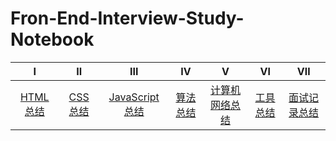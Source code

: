 # Fron-End-Interview-Study-Notebook

|                                               Ⅰ                                                |                                              Ⅱ                                              |                                                        Ⅲ                                                         |                                                  Ⅳ                                                  |                                                                                           Ⅴ                                                                                           |                                                             Ⅵ                                                             |                                                                                 Ⅶ                                                                                 |
| :--------------------------------------------------------------------------------------------: | :-----------------------------------------------------------------------------------------: | :--------------------------------------------------------------------------------------------------------------: | :-------------------------------------------------------------------------------------------------: | :-----------------------------------------------------------------------------------------------------------------------------------------------------------------------------------: | :-----------------------------------------------------------------------------------------------------------------------: | :---------------------------------------------------------------------------------------------------------------------------------------------------------------: |
| [HTML 总结](https://github.com/devtint/devtint-FrontendSpace/blob/main/Interview/Html/Html.md) | [CSS 总结](https://github.com/devtint/devtint-FrontendSpace/blob/main/Interview/Css/Css.md) | [JavaScript 总结](https://github.com/devtint/devtint-FrontendSpace/blob/main/Interview/JavaScript/JavaScript.md) | [算法总结](https://github.com/devtint/devtint-FrontendSpace/tree/main/Interview/%E7%AE%97%E6%B3%95) | [计算机网络总结](https://github.com/devtint/devtint-FrontendSpace/blob/main/Interview/%E8%AE%A1%E7%AE%97%E6%9C%BA%E7%BD%91%E7%BB%9C/%E8%AE%A1%E7%AE%97%E6%9C%BA%E7%BD%91%E7%BB%9C.md) | [工具总结](https://github.com/devtint/devtint-FrontendSpace/blob/main/Interview/%E5%B7%A5%E5%85%B7/%E5%B7%A5%E5%85%B7.md) | [面试记录总结](https://github.com/devtint/devtint-FrontendSpace/blob/main/Interview/%E9%9D%A2%E8%AF%95%E8%AE%B0%E5%BD%95/%E9%9D%A2%E8%AF%95%E8%AE%B0%E5%BD%95.md) |
